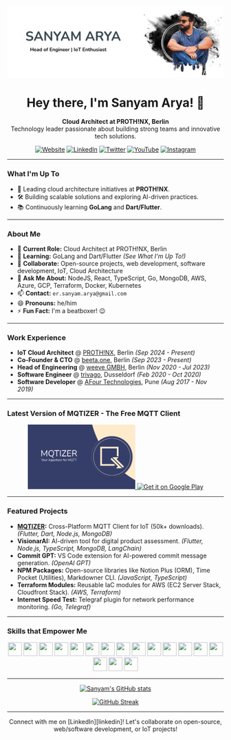 ![Website](https://raw.githubusercontent.com/ersanyamarya/ersanyamarya/master/assets/images/header.png)

<h1 align="center">Hey there, I'm Sanyam Arya! 👋</h1>

<p align="center">
  <b>Cloud Architect at PROTH!NX, Berlin</b><br>
  Technology leader passionate about building strong teams and innovative tech solutions.
</p>

<p align="center">
  <a href="https://sanyamarya.com/"><img alt="Website" src="https://img.shields.io/badge/Website-%234CAF50.svg?&style=for-the-badge&logo=google-chrome&logoColor=white" /></a>
  <a href="https://www.linkedin.com/in/sanyam-arya"><img alt="LinkedIn" src="https://img.shields.io/badge/LinkedIn-%230077B5.svg?&style=for-the-badge&logo=linkedin&logoColor=white" /></a>
  <a href="https://twitter.com/sanyamarya"><img alt="Twitter" src="https://img.shields.io/badge/Twitter-%231DA1F2.svg?&style=for-the-badge&logo=twitter&logoColor=white" /></a>
  <a href="https://www.youtube.com/channel/UC0okncheoaqZp1UFmw9YEsA"><img alt="YouTube" src="https://img.shields.io/badge/YouTube-%23FF0000.svg?&style=for-the-badge&logo=youtube&logoColor=white" /></a>
  <a href="https://www.instagram.com/sanyamarya/"><img alt="Instagram" src="https://img.shields.io/badge/Instagram-%23E4405F.svg?&style=for-the-badge&logo=instagram&logoColor=white" /></a>
</p>

---

### What I'm Up To

- 🚀 Leading cloud architecture initiatives at **PROTH!NX**.
- 🛠️ Building scalable solutions and exploring AI-driven practices.
- 📚 Continuously learning **GoLang** and **Dart/Flutter**.

---

### About Me

- 🔭 **Current Role:** Cloud Architect at PROTH!NX, Berlin
- 🌱 **Learning:** GoLang and Dart/Flutter _(See What I'm Up To!)_
- 👯 **Collaborate:** Open-source projects, web development, software development, IoT, Cloud Architecture
- 💬 **Ask Me About:** NodeJS, React, TypeScript, Go, MongoDB, AWS, Azure, GCP, Terraform, Docker, Kubernetes
- 📫 **Contact:** `er.sanyam.arya@gmail.com`
- 😄 **Pronouns:** he/him
- ⚡ **Fun Fact:** I'm a beatboxer! 😉

---

### Work Experience

- **IoT Cloud Architect** @ [PROTH!NX](https://prothinx.com/), Berlin _(Sep 2024 - Present)_
- **Co-Founder & CTO** @ [beeta.one](https://beeta.one/), Berlin _(Sep 2023 - Present)_
- **Head of Engineering** @ [weeve GMBH](https://weeve.io/), Berlin _(Nov 2020 - Jul 2023)_
- **Software Engineer** @ [trivago](https://www.trivago.com/), Dusseldorf _(Feb 2020 - Oct 2020)_
- **Software Developer** @ [AFour Technologies](https://afourtech.com/), Pune _(Aug 2017 - Nov 2019)_

---

### Latest Version of MQTIZER - The Free MQTT Client

<p align="center">
  <a href='https://play.google.com/store/apps/details?id=com.sanyamarya.mqtizermqtt_client&hl=en_US&pcampaignid=pcampaignidMKT-Other-global-all-co-prtnr-py-PartBadge-Mar2515-1'>
    <img alt='MQTIZER' src='https://raw.githubusercontent.com/ersanyamarya/ersanyamarya/master/assets/images/mqtizer.png' width="250px"/>
    <img alt='Get it on Google Play' src='https://play.google.com/intl/en_us/badges/static/images/badges/en_badge_web_generic.png' width="200px"/>
  </a>
</p>

---

### Featured Projects

- **[MQTIZER](https://play.google.com/store/apps/details?id=com.sanyamarya.mqtizermqtt_client&hl=en_US&pcampaignid=pcampaignidMKT-Other-global-all-co-prtnr-py-PartBadge-Mar2515-1):** Cross-Platform MQTT Client for IoT (50k+ downloads). _(Flutter, Dart, Node.js, MongoDB)_
- **VisionarAI:** AI-driven tool for digital product assessment. _(Flutter, Node.js, TypeScript, MongoDB, LangChain)_
- **Commit GPT:** VS Code extension for AI-powered commit message generation. _(OpenAI GPT)_
- **NPM Packages:** Open-source libraries like Notion Plus (ORM), Time Pocket (Utilities), Markdowner CLI. _(JavaScript, TypeScript)_
- **Terraform Modules:** Reusable IaC modules for AWS (EC2 Server Stack, Cloudfront Stack). _(AWS, Terraform)_
- **Internet Speed Test:** Telegraf plugin for network performance monitoring. _(Go, Telegraf)_

---

### Skills that Empower Me

<p align="center">
  <img height="32" width="32" src="https://cdn.simpleicons.org/typescript" />
  <img height="32" width="32" src="https://cdn.simpleicons.org/nodedotjs" />
  <img height="32" width="32" src="https://cdn.simpleicons.org/go" />
  <img height="32" width="32" src="https://cdn.simpleicons.org/flutter" />
  <img height="32" width="32" src="https://cdn.simpleicons.org/react" />
  <img height="32" width="32" src="https://cdn.simpleicons.org/amazonaws" />
  <img height="32" width="32" src="https://cdn.simpleicons.org/microsoftazure" />
  <img height="32" width="32" src="https://cdn.simpleicons.org/googlecloud" />
  <img height="32" width="32" src="https://cdn.simpleicons.org/terraform" />
  <img height="32" width="32" src="https://cdn.simpleicons.org/docker" />
  <img height="32" width="32" src="https://cdn.simpleicons.org/kubernetes" />
  <img height="32" width="32" src="https://cdn.simpleicons.org/mongodb" />
  <img height="32" width="32" src="https://cdn.simpleicons.org/git" />
  <img height="32" width="32" src="https://cdn.simpleicons.org/arduino" />
  <img height="32" width="32" src="https://cdn.simpleicons.org/figma" />
  <img height="32" width="32" src="https://cdn.simpleicons.org/nginx" />
  <img height="32" width="32" src="https://cdn.simpleicons.org/ubuntu" />
</p>

---

<p align="center">
  <a href="https://github.com/ersanyamarya/github-readme-stats">
    <img src="https://github-readme-stats.vercel.app/api?username=ersanyamarya&show_icons=true&theme=radical" alt="Sanyam's GitHub stats" />
  </a>
</p>

<p align="center">
  <a href="https://git.io/streak-stats">
    <img src="https://github-readme-streak-stats.herokuapp.com?user=ersanyamarya&theme=radical&hide_border=true&border_radius=4&card_width=1024" alt="GitHub Streak" />
  </a>
</p>

---

<p align="center">
Connect with me on [LinkedIn][linkedin]! Let's collaborate on open-source, web/software development, or IoT projects!
</p>

[website]: https://sanyamarya.com/

[twitter]: https://twitter.com/sanyamarya

[youtube]: https://www.youtube.com/channel/UC0okncheoaqZp1UFmw9YEsA

[instagram]: https://www.instagram.com/sanyamarya/

[linkedin]: https://www.linkedin.com/in/sanyam-arya